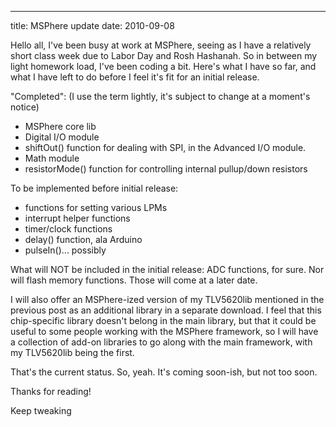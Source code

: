 ---
title: MSPhere update
date: 2010-09-08

Hello all,
I've been busy at work at MSPhere, seeing as I have a relatively short class week due to Labor Day and Rosh Hashanah. So in between my light homework load, I've been coding a bit. Here's what I have so far, and what I have left to do before I feel it's fit for an initial release.

"Completed": (I use the term lightly, it's subject to change at a moment's notice)

  - MSPhere core lib
  - Digital I/O module
  - shiftOut() function for dealing with SPI, in the Advanced I/O module.
  - Math module
  - resistorMode() function for controlling internal pullup/down resistors

To be implemented before initial release:

  - functions for setting various LPMs
  - interrupt helper functions
  - timer/clock functions
  - delay() function, ala Arduino
  - pulseIn()... possibly

What will NOT be included in the initial release: ADC functions, for sure. Nor will flash memory functions. Those will come at a later date.

I will also offer an MSPhere-ized version of my TLV5620lib mentioned in the previous post as an additional library in a separate download. I feel that this chip-specific library doesn't belong in the main library, but that it could be useful to some people working with the MSPhere framework, so I will have a collection of add-on libraries to go along with the main framework, with my TLV5620lib being the first.

That's the current status. So, yeah. It's coming soon-ish, but not too soon.

Thanks for reading!

Keep tweaking 